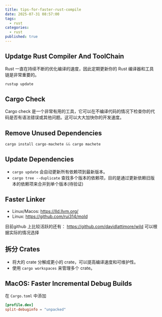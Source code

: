 ```yaml
---
title: tips-for-faster-rust-compile
date: 2025-07-31 08:57:00
tags:
  - rust
categories:
  - rust
published: true
---
```

## Updatge Rust Compiler And ToolChain

Rust 一直在持续不断的优化编译的速度，因此定期更新你的 Rust 编译器和工具链是非常重要的。

```Rust
rustup update
```

## Cargo Check

Cargo check 是一个非常有用的工具，它可以在不编译代码的情况下检查你的代码是否有语法错误或其他问题。这可以大大加快你的开发速度。

## Remove Unused Dependencies

```Rust
cargo install cargo-machete && cargo machete
```

## Update Dependencies

- `cargo update` 会自动更新所有依赖项到最新版本。
- `cargo tree --duplicate` 查找多个版本的依赖项，目的是通过更新依赖旧版本的依赖项来合并到单个版本(待验证)

## Faster Linker

- Linux/Macos: <https://lld.llvm.org/>
- Linux: <https://github.com/rui314/mold>

目前github 上比较活跃的还有： <https://github.com/davidlattimore/wild> 可以根据实际的情况选择

## 拆分 Crates

- 将大的 crate 分解成更小的 crate，可以提高编译速度和可维护性。
- 使用 `cargo workspaces` 来管理多个 crate。

## MacOS: Faster Incremental Debug Builds

在 `Cargo.toml` 中添加

```Toml
[profile.dev]
split-debuginfo = "unpacked"
```
